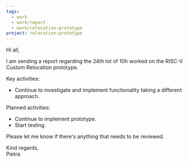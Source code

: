 ```yaml
---
tags:
  - work
  - work/report
  - work/relocation-prototype
project: relocation-prototype
---
```

Hi all,

I am sending a report regarding the 24th lot of 10h worked on the RISC-V Custom
Relocation prototype.

Key activities:
- Continue to investigate and implement functionality taking a different approach.

Planned activities:
* Continue to implement prototype.  
* Start testing.

Please let me know if there's anything that needs to be reviewed.

Kind regards,  
Pietra